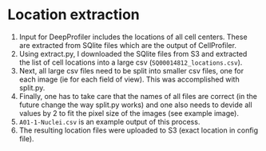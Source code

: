 # Location extraction

1. Input for DeepProfiler includes the locations of all cell centers. These are extracted from SQlite files which are the output of CellProfiler. 
2. Using extract.py, I downloaded the SQlite files from S3 and extracted the list of cell locations into a large csv (`SQ00014812_locations.csv`). 
3. Next, all large csv files need to be split into smaller csv files, one for each image (ie for each field of view). This was accomplished with split.py. 
4. Finally, one has to take care that the names of all files are correct (in the future change the way split.py works) and one also needs to devide all values by 2 to fit the pixel size of the images (see example image).
5. `A01-1-Nuclei.csv` is an example output of this process. 
6. The resulting location files were uploaded to S3 (exact location in config file).